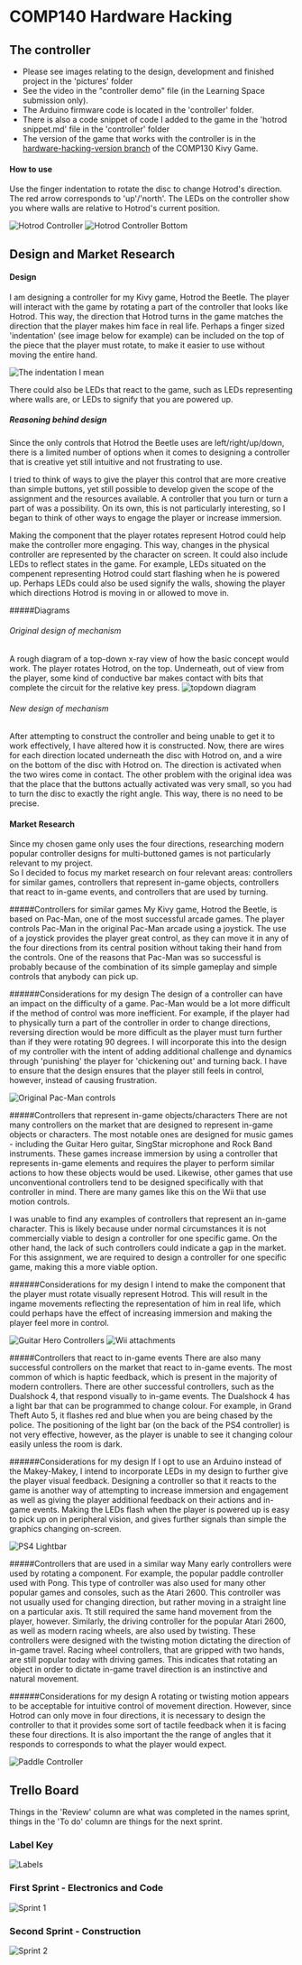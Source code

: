 # COMP140 Hardware Hacking

## The controller

* Please see images relating to the design, development and finished project in the 'pictures' folder
* See the video in the "controller demo" file (in the Learning Space submission only).
* The Arduino firmware code is located in the 'controller' folder.
* There is also a code snippet of code I added to the game in the 'hotrod snippet.md' file in the 'controller' folder
* The version of the game that works with the controller is in the [hardware-hacking-version branch](https://github.com/NecroReindeer/comp130-mobile-game-app/tree/hardware-hacking-version) of the COMP130 Kivy Game.


#### How to use

Use the finger indentation to rotate the disc to change Hotrod's direction. The red arrow corresponds to 'up'/'north'. The LEDs on the controller show you where walls are relative to Hotrod's current position.

![Hotrod Controller](https://github.com/NecroReindeer/comp140-hardware/blob/master/pictures/photos/hotrod%20controller.jpg)
![Hotrod Controller Bottom](https://github.com/NecroReindeer/comp140-hardware/blob/master/pictures/photos/wired%20up%202.jpg)


## Design and Market Research

#### Design
I am designing a controller for my Kivy game, Hotrod the Beetle. The player will interact with the game by rotating a part of the controller that looks like Hotrod. This way, the direction that Hotrod turns in the game matches the direction that the player makes him face in real life.
Perhaps a finger sized 'indentation' (see image below for example) can be included on the top of the piece that the player must rotate, to make it easier to use without moving the entire hand.

![The indentation I mean](http://tascam.com/content/images/universal/misc/cd-9010_dial_2.jpg)

There could also be LEDs that react to the game, such as LEDs representing where walls are, or LEDs to signify that you are powered up.

##### Reasoning behind design
Since the only controls that Hotrod the Beetle uses are left/right/up/down, there is a limited number of options when it comes to designing a controller that is creative yet still intuitive and not frustrating to use.

I tried to think of ways to give the player this control that are more creative than simple buttons, yet still possible to develop given the scope of the assignment and the resources available. A controller that you turn or turn a part of was a possibility. On its own, this is not particularly interesting, so I began to think of other ways to engage the player or increase immersion.

Making the component that the player rotates represent Hotrod could help make the controller more engaging. This way, changes in the physical controller are represented by the character on screen.
It could also include LEDs to reflect states in the game. For example, LEDs situated on the compenent representing Hotrod could start flashing when he is powered up. Perhaps LEDs could also be used signify the walls, showing the player which directions Hotrod is moving in or allowed to move in.


#####Diagrams
###### Original design of mechanism
A rough diagram of a top-down x-ray view of how the basic concept would work. The player rotates Hotrod, on the top. Underneath, out of view from the player, some kind of conductive bar makes contact with bits that complete the circuit for the relative key press. 
![topdown diagram](https://github.com/NecroReindeer/comp140-hardware/blob/master/pictures/design/topdown-xray.png)

###### New design of mechanism
After attempting to construct the controller and being unable to get it to work effectively, I have altered how it is constructed. Now, there are wires for each direction located underneath the disc with Hotrod on, and a wire on the bottom of the disc with Hotrod on. The direction is activated when the two wires come in contact. The other problem with the original idea was that the place that the buttons actually activated was very small, so you had to turn the disc to exactly the right angle. This way, there is no need to be precise.

#### Market Research
Since my chosen game only uses the four directions, researching modern popular controller designs for multi-buttoned games is not particularly relevant to my project.  
So I decided to focus my market research on four relevant areas: controllers for similar games, controllers that represent in-game objects, controllers that react to in-game events, and controllers that are used by turning.

#####Controllers for similar games
My Kivy game, Hotrod the Beetle, is based on Pac-Man, one of the most successful arcade games. The player controls Pac-Man in the original Pac-Man arcade using a joystick. The use of a joystick provides the player great control, as they can move it in any of the four directions from its central position without taking their hand from the controls. One of the reasons that Pac-Man was so successful is probably because of the combination of its simple gameplay and simple controls that anybody can pick up.

######Considerations for my design
The design of a controller can have an impact on the difficulty of a game. Pac-Man would be a lot more difficult if the method of control was more inefficient. For example, if the player had to physically turn a part of the controller in order to change directions, reversing direction would be more difficult as the player must turn further than if they were rotating 90 degrees. I will incorporate this into the design of my controller with the intent of adding additional challenge and dynamics through 'punishing' the player for 'chickening out' and turning back. I have to ensure that the design ensures that the player still feels in control, however, instead of causing frustration.

![Original Pac-Man controls](http://www.rotheblog.com/images/arcade/project/pacman/pacman_mame05.jpg)

#####Controllers that represent in-game objects/characters
There are not many controllers on the market that are designed to represent in-game objects or characters. The most notable ones are designed for music games - including the Guitar Hero guitar, SingStar microphone and Rock Band instruments. These games increase immersion by using a controller that represents in-game elements and requires the player to perform similar actions to how these objects would be used. Likewise, other games that use unconventional controllers tend to be designed specifically with that controller in mind. There are many games like this on the Wii that use motion controls.

I was unable to find any examples of controllers that represent an in-game character. This is likely because under normal circumstances it is not commercially viable to design a controller for one specific game. On the other hand, the lack of such controllers could indicate a gap in the market. For this assignment, we are required to design a controller for one specific game, making this a more viable option.

######Considerations for my design
I intend to make the component that the player must rotate visually represent Hotrod. This will result in the ingame movements reflecting the representation of him in real life, which could perhaps have the effect of increasing immersion and making the player feel more in control. 

![Guitar Hero Controllers](https://upload.wikimedia.org/wikipedia/commons/8/80/Guitar_Hero_series_controllers.jpg)
![Wii attachments](http://071bc3d04e2671665c74-5a267f839fbe60d0845a37698418bb02.r26.cf5.rackcdn.com/wp-content/uploads/2007/01/wii-sports-attachments.jpg)

#####Controllers that react to in-game events
There are also many successful controllers on the market that react to in-game events. The most common of which is haptic feedback, which is present in the majority of modern controllers. There are other successful controllers, such as the Dualshock 4, that respond visually to in-game events. The Dualshock 4 has a light bar that can be programmed to change colour. For example, in Grand Theft Auto 5, it flashes red and blue when you are being chased by the police. The positioning of the light bar (on the back of the PS4 controller) is not very effective, however, as the player is unable to see it changing colour easily unless the room is dark.  

######Considerations for my design
If I opt to use an Arduino instead of the Makey-Makey, I intend to incorporate LEDs in my design to further give the player visual feedback. Designing a controller so that it reacts to the game is another way of attempting to increase immersion and engagement as well as giving the player additional feedback on their actions and in-game events. Making the LEDs flash when the player is powered up is easy to pick up on in peripheral vision, and gives further signals than simple the graphics changing on-screen. 

![PS4 Lightbar](http://images.pushsquare.com/news/2014/05/does_dimming_the_ps4_controllers_light_bar_increase_its_battery_life/large.jpg)

#####Controllers that are used in a similar way
Many early controllers were used by rotating a component. For example, the popular paddle controller used with Pong. This type of controller was also used for many other popular games and consoles, such as the Atari 2600. This controller was not usually used for changing direction, but rather moving in a straight line on a particular axis. Tt still required the same hand movement from the player, however. Similarly, the driving controller for the popular Atari 2600, as well as modern racing wheels, are also used by twisting. These controllers were designed with the twisting motion dictating the direction of in-game travel. Racing wheel controllers, that are gripped with two hands, are still popular today with driving games. This indicates that rotating an object in order to dictate in-game travel direction is an instinctive and natural movement.

######Considerations for my design
A rotating or twisting motion appears to be acceptable for intuitive control of movement direction. However, since Hotrod can only move in four directions, it is necessary to design the controller to that it provides some sort of tactile feedback when it is facing these four directions. It is also important the the range of angles that it responds to corresponds to what the player would expect.

![Paddle Controller](https://upload.wikimedia.org/wikipedia/commons/thumb/b/b3/Atari_Paddle.JPG/800px-Atari_Paddle.JPG)

## Trello Board
Things in the 'Review' column are what was completed in the names sprint, things in the 'To do' column are things for the next sprint.
### Label Key
![Labels](https://github.com/NecroReindeer/comp140-hardware/blob/master/pictures/sprints/Labels.png)

### First Sprint - Electronics and Code
![Sprint 1](https://github.com/NecroReindeer/comp140-hardware/blob/master/pictures/sprints/Sprint%201%20-%20Electronics%20and%20Code.png)

### Second Sprint - Construction
![Sprint 2](https://github.com/NecroReindeer/comp140-hardware/blob/master/pictures/sprints/Sprint%202%20-%20Construction.png)
